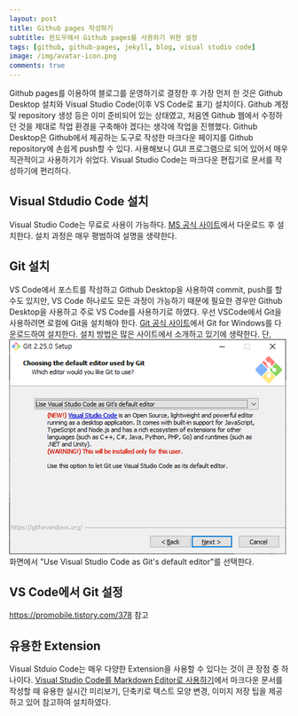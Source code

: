 ```yaml
---
layout: post
title: Github pages 작성하기
subtitle: 윈도우에서 Github pages를 사용하기 위한 설정
tags: [github, github-pages, jekyll, blog, visual studio code]
image: /img/avatar-icon.png
comments: true
---
```


Github pages를 이용하여 블로그를 운영하기로 결정한 후 가장 먼저 한 것은 Github Desktop 설치와 Visual Studio Code(이후 VS Code로 표기) 설치이다.
Github 계정 및 repository 생성 등은 이미 준비되어 있는 상태였고, 처음엔 Github 웹에서 수정하던 것을 제대로 작업 환경을 구축해야 겠다는 생각에 작업을 진행했다. Github Desktop은 Github에서 제공하는 도구로 작성한 마크다운 페이지를 Github repository에 손쉽게 push할 수 있다. 사용해보니 GUI 프로그램으로 되어 있어서 매우 직관적이고 사용하기가 쉬었다. Visual Studio Code는 마크다운 편집기로 문서를 작성하기에 편리하다.

## Visual Stdudio Code 설치

Visual Studio Code는 무료로 사용이 가능하다. [MS 공식 사이트](https://code.visualstudio.com/)에서 다운로드 후 설치한다. 설치 과정은 매우 평범하여 설명을 생략한다.

## Git 설치

VS Code에서 포스트를 작성하고 Github Desktop을 사용하여 commit, push를 할 수도 있지만, VS Code 하나로도 모든 과정이 가능하기 때문에 필요한 경우만 Github Desktop을 사용하고 주로 VS Code를 사용하기로 하였다.
우선 VSCode에서 Git을 사용하려면 로컬에 Git을 설치해야 한다. [Git 공식 사이트](https://gitforwindows.org/)에서 Git for Windows를 다운로드하여 설치한다. 설치 방법은 많은 사이트에서 소개하고 있기에 생략한다. 단, ![Default Editor 선택](/../../assets/images/2020-01-19-VSCode-Github-make-pages/2020-01-19-VSCode-Github-make-pages_2020-01-20-00-46-16.png)화면에서 "Use Visual Studio Code as Git's default editor"를 선택한다.

## VS Code에서 Git 설정

https://promobile.tistory.com/378 참고


## 유용한 Extension
Visual Stduio Code는 매우 다양한 Extension을 사용할 수 있다는 것이 큰 장점 중 하나이다. [Visual Studio Code를 Markdown Editor로 사용하기](https://thecodinglog.github.io/tool/markdown/2018/07/25/markdown-editor.html)에서 마크다운 문서를 작성할 때 유용한 실시간 미리보기, 단축키로 텍스트 모양 변경, 이미지 저장 팁을 제공하고 있어 참고하여 설치하였다.
